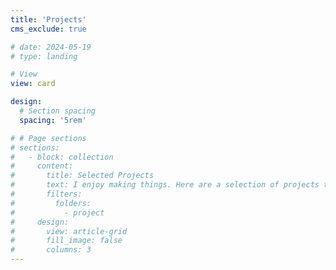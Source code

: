 ```yaml
---
title: 'Projects'
cms_exclude: true

# date: 2024-05-19
# type: landing

# View
view: card

design:
  # Section spacing
  spacing: '5rem'

# # Page sections
# sections:
#   - block: collection
#     content:
#       title: Selected Projects
#       text: I enjoy making things. Here are a selection of projects that I have worked on over the years.
#       filters:
#         folders:
#           - project
#     design:
#       view: article-grid
#       fill_image: false
#       columns: 3
---
```

